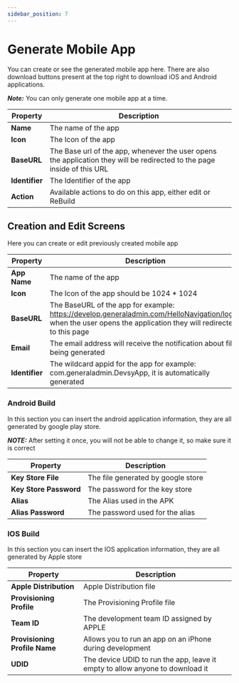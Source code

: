 ```yaml
---
sidebar_position: 7
---
```


# Generate Mobile App

You can create or see the generated mobile app here. There are also download buttons present at the top right to download iOS and Android applications.

**_Note:_** You can only generate one mobile app at a time.

| **Property** | **Description** |
| --- | --- |
| **Name** | The name of the app |
| **Icon** | The Icon of the app |
| **BaseURL** | The Base url of the app, whenever the user opens the application they will be redirected to the page inside of this URL  |
| **Identifier** | The Identifier of the app |
| **Action** | Available actions to do on this app, either edit or ReBuild |

## Creation and Edit Screens

Here you can create or edit previously created mobile app

| **Property** | **Description** |
| --- | --- |
| **App Name** | The name of the app |
| **Icon** | The Icon of the app should be 1024 * 1024 |
| **BaseURL** | The BaseURL of the app for example: <https://develop.generaladmin.com/HelloNavigation/login>, when the user opens the application they will redirected to this page|
| **Email** | The email address will receive the notification about files being generated|
| **Identifier** | The wildcard appid for the app for example: com.generaladmin.DevsyApp, it is automatically generated|

### Android Build

In this section you can insert the android application information, they are all generated by google play store.

**_NOTE:_** After setting it once, you will not be able to change it, so make sure it is correct

| **Property** | **Description** |
| --- | --- |
|**Key Store File**|The file generated by google store|
|**Key Store Password**|The password for the key store|
|**Alias**|The Alias used in the APK|
|**Alias Password**|The password used for the alias|

### IOS Build

In this section you can insert the IOS application information, they are all generated by Apple store

| **Property** | **Description** |
| --- | --- |
| **Apple Distribution** | Apple Distribution file|
| **Provisioning Profile** | The Provisioning Profile file |
| **Team ID** | The development team ID assigned by APPLE |
| **Provisioning Profile Name** | Allows you to run an app on an iPhone during development|
|**UDID**| The device UDID to run the app, leave it empty to allow anyone to download it|

